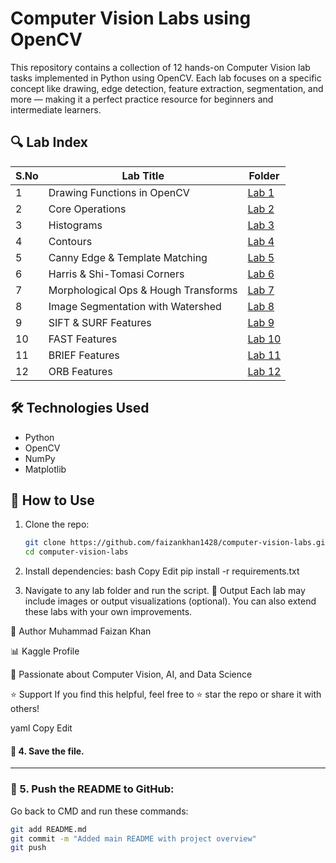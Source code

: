 # Computer Vision Labs using OpenCV

This repository contains a collection of 12 hands-on Computer Vision lab tasks implemented in Python using OpenCV. Each lab focuses on a specific concept like drawing, edge detection, feature extraction, segmentation, and more — making it a perfect practice resource for beginners and intermediate learners.

## 🔍 Lab Index

| S.No | Lab Title                                | Folder                         |
|------|------------------------------------------|--------------------------------|
| 1    | Drawing Functions in OpenCV              | [Lab 1](./opencv_lab1_drawing) |
| 2    | Core Operations                          | [Lab 2](./opencv_lab2_core_ops)|
| 3    | Histograms                               | [Lab 3](./opencv_lab3_histograms)|
| 4    | Contours                                  | [Lab 4](./opencv_lab4_contours) |
| 5    | Canny Edge & Template Matching           | [Lab 5](./opencv_lab5_canny_template) |
| 6    | Harris & Shi-Tomasi Corners              | [Lab 6](./opencv_lab6_corner_detectors) |
| 7    | Morphological Ops & Hough Transforms     | [Lab 7](./opencv_lab7_morph_hough) |
| 8    | Image Segmentation with Watershed        | [Lab 8](./opencv_lab8_watershed) |
| 9    | SIFT & SURF Features                     | [Lab 9](./opencv_lab9_sift_surf) |
| 10   | FAST Features                            | [Lab 10](./opencv_lab10_fast) |
| 11   | BRIEF Features                           | [Lab 11](./opencv_lab11_brief) |
| 12   | ORB Features                             | [Lab 12](./opencv_lab12_orb) |

## 🛠️ Technologies Used
- Python
- OpenCV
- NumPy
- Matplotlib

## 📁 How to Use
1. Clone the repo:
   ```bash
   git clone https://github.com/faizankhan1428/computer-vision-labs.git
   cd computer-vision-labs
   
2. Install dependencies:
bash
Copy
Edit
pip install -r requirements.txt

4. Navigate to any lab folder and run the script.
📸 Output
Each lab may include images or output visualizations (optional). You can also extend these labs with your own improvements.

📌 Author
Muhammad Faizan Khan

📊 Kaggle Profile

💼 Passionate about Computer Vision, AI, and Data Science

⭐️ Support
If you find this helpful, feel free to ⭐️ star the repo or share it with others!

yaml
Copy
Edit

#### 💾 4. Save the file.

---

### 🚀 5. Push the README to GitHub:
Go back to CMD and run these commands:
```bash
git add README.md
git commit -m "Added main README with project overview"
git push
